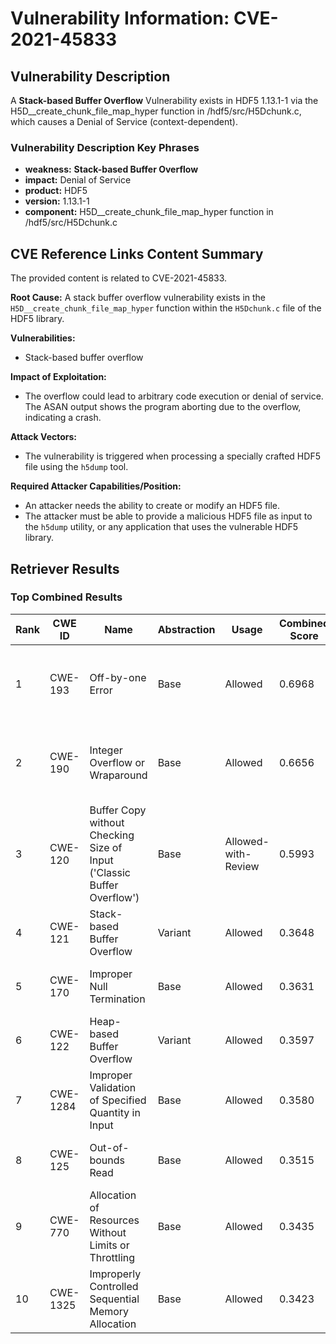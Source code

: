 # Vulnerability Information: CVE-2021-45833

## Vulnerability Description
A **Stack-based Buffer Overflow** Vulnerability exists in HDF5 1.13.1-1 via the H5D__create_chunk_file_map_hyper function in /hdf5/src/H5Dchunk.c, which causes a Denial of Service (context-dependent).

### Vulnerability Description Key Phrases
- **weakness:** **Stack-based Buffer Overflow**
- **impact:** Denial of Service
- **product:** HDF5
- **version:** 1.13.1-1
- **component:** H5D__create_chunk_file_map_hyper function in /hdf5/src/H5Dchunk.c

## CVE Reference Links Content Summary
The provided content is related to CVE-2021-45833.

**Root Cause:**
A stack buffer overflow vulnerability exists in the `H5D__create_chunk_file_map_hyper` function within the `H5Dchunk.c` file of the HDF5 library.

**Vulnerabilities:**
- Stack-based buffer overflow

**Impact of Exploitation:**
- The overflow could lead to arbitrary code execution or denial of service. The ASAN output shows the program aborting due to the overflow, indicating a crash.

**Attack Vectors:**
- The vulnerability is triggered when processing a specially crafted HDF5 file using the `h5dump` tool.

**Required Attacker Capabilities/Position:**
- An attacker needs the ability to create or modify an HDF5 file.
- The attacker must be able to provide a malicious HDF5 file as input to the `h5dump` utility, or any application that uses the vulnerable HDF5 library.

## Retriever Results

### Top Combined Results

| Rank | CWE ID | Name | Abstraction | Usage | Combined Score | Retrievers | Individual Scores |
|------|--------|------|-------------|-------|---------------|------------|-------------------|
| 1 | CWE-193 | Off-by-one Error | Base | Allowed | 0.6968 | dense, sparse, graph | dense: 0.552, sparse: 0.161, graph: 0.918 |
| 2 | CWE-190 | Integer Overflow or Wraparound | Base | Allowed | 0.6656 | dense, sparse, graph | dense: 0.543, sparse: 0.158, graph: 0.848 |
| 3 | CWE-120 | Buffer Copy without Checking Size of Input ('Classic Buffer Overflow') | Base | Allowed-with-Review | 0.5993 | dense, sparse, graph | dense: 0.516, sparse: 0.164, graph: 0.771 |
| 4 | CWE-121 | Stack-based Buffer Overflow | Variant | Allowed | 0.3648 | dense, sparse | dense: 0.569, sparse: 0.193 |
| 5 | CWE-170 | Improper Null Termination | Base | Allowed | 0.3631 | sparse, graph | sparse: 0.141, graph: 0.789 |
| 6 | CWE-122 | Heap-based Buffer Overflow | Variant | Allowed | 0.3597 | dense, sparse | dense: 0.574, sparse: 0.179 |
| 7 | CWE-1284 | Improper Validation of Specified Quantity in Input | Base | Allowed | 0.3580 | dense, sparse | dense: 0.538, sparse: 0.155 |
| 8 | CWE-125 | Out-of-bounds Read | Base | Allowed | 0.3515 | dense, sparse | dense: 0.518, sparse: 0.161 |
| 9 | CWE-770 | Allocation of Resources Without Limits or Throttling | Base | Allowed | 0.3435 | dense, sparse | dense: 0.530, sparse: 0.137 |
| 10 | CWE-1325 | Improperly Controlled Sequential Memory Allocation | Base | Allowed | 0.3423 | dense, sparse | dense: 0.518, sparse: 0.145 |

